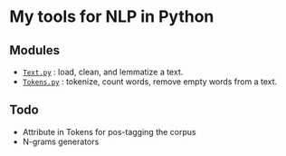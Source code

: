 # My tools for NLP in Python

## Modules

- [`Text.py`](/src/Text.py) : load, clean, and lemmatize a text.
- [`Tokens.py`](/src/Tokens.py) : tokenize, count words, remove empty words from a text.

## Todo

- Attribute in Tokens for pos-tagging the corpus
- N-grams generators
